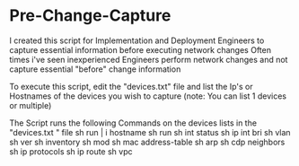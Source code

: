 # Pre-Change-Capture
I created this script for Implementation and Deployment Engineers to capture essential information before executing network changes
Often times i've seen inexperienced Engineers perform network changes and not capture essential "before" change information

To execute this script, edit the "devices.txt" file and list the Ip's or Hostnames of the devices you wish to capture
(note: You can list 1 devices or multiple)


The Script runs the following Commands on the devices lists in the "devices.txt " file
sh run | i hostname
sh run
sh int status
sh ip int bri
sh vlan
sh ver
sh inventory
sh mod
sh mac address-table
sh arp
sh cdp neighbors
sh ip protocols
sh ip route
sh vpc
